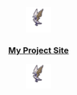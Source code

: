 <div align="center">
  <img src="https://github.com/sannafis/sannafis/blob/main/giantbattransparent.gif" width="10%"/>
<div align="center">
<h3><a target="_blank" href="https://sannafis.github.io/portfolio/">My Project Site</a></h3> 
</div
  <div align="center" >
  <img src="https://github.com/sannafis/sannafis/blob/main/giantbattransparent.gif" width="10%"/>
</div
